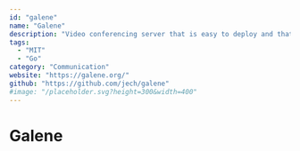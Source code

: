 ```yaml
---
id: "galene"
name: "Galene"
description: "Video conferencing server that is easy to deploy and that requires moderate server resources."
tags:
  - "MIT"
  - "Go"
category: "Communication"
website: "https://galene.org/"
github: "https://github.com/jech/galene"
#image: "/placeholder.svg?height=300&width=400"
---
```


# Galene
